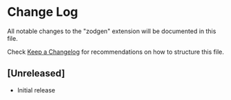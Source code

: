 # Change Log

All notable changes to the "zodgen" extension will be documented in this file.

Check [Keep a Changelog](http://keepachangelog.com/) for recommendations on how to structure this file.

## [Unreleased]

- Initial release